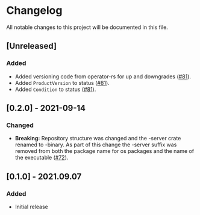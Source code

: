 # Changelog

All notable changes to this project will be documented in this file.

## [Unreleased]

### Added
- Added versioning code from operator-rs for up and downgrades ([#81]).
- Added `ProductVersion` to status ([#81]).
- Added `Condition` to status ([#81]).

[#81]: https://github.com/stackabletech/nifi-operator/pull/81

## [0.2.0] - 2021-09-14

### Changed
- **Breaking:** Repository structure was changed and the -server crate renamed to -binary. As part of this change the -server suffix was removed from both the package name for os packages and the name of the executable ([#72]).

[#72]: https://github.com/stackabletech/nifi-operator/pull/72

## [0.1.0] - 2021.09.07

### Added

- Initial release
